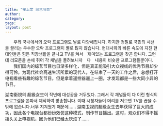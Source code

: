```yaml
---
title: "接上文 综艺节目"
author:
category: 
tags: 
layout: post
---
```

　　우리 국내에서의 오락 프로그램도 날로 다양해집니다. 하지만 정말로 국민의 시선을 끌리는 우수한 오락 프로그램이 별로 많지 않습니다. 현대사회의 빠른 속도에 지친 현대인들은 힘든 직장생활을 끝나고 TV를 켜서　재미있는 프로그램을 찾곤 합니다. 그런데 리모콘을 손에 쥐어 각 채널을 돌려보니까　다　내용이 비슷한 프로그램들뿐이다.
　　我们国内的综艺节目也日渐多样化，但是真正能吸引大众视线的优秀节目却少得可怜。为现代社会高速生活所累的现代人，在结束了一天的工作之后，总想打开电视看些有趣的综艺节目，但是拿着遥控器遛上一圈，才发现都是一些大同小异的节目。

湖南衛視의 超級女生이 작년에 대성공을 거두었다. 그래서 각 채널들이 다 이런 형식의 프로그램을 본따서 제작하여 방송합니다. 이때 시청자들이 머리를 저으면 TV를 끊을 수 밖에 없습니다.너무 지겨웠기 때문에……
湖南卫视的超级女生去年获得了巨大的成功，因此各个电视台都纷纷效仿这种模式，制作节目播出。这时，观众们不得不摇摇头关上电视机，因为他们已经太厌烦了……

